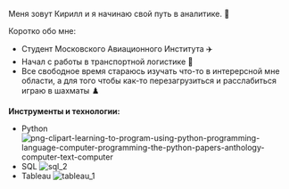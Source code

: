 Меня зовут Кирилл и я начинаю свой путь в аналитике. :information_desk_person:

Коротко обо мне:
- Студент Московского Авиационного Института :airplane:
- Начал с работы в транспортной логистике :truck:
- Все свободное время стараюсь изучать что-то в интерерсной мне области, а для того чтобы как-то перезагрузиться и расслабиться играю в шахматы :chess_pawn:

**Инструменты и технологии:**
- Python ![png-clipart-learning-to-program-using-python-programming-language-computer-programming-the-python-papers-anthology-computer-text-computer](https://github.com/Bishopxzol/Bishopxzol/assets/129089524/d03d15d2-30e9-403d-b192-e81bf0756e65)
- SQL ![sql_2](https://github.com/Bishopxzol/Bishopxzol/assets/129089524/906a923f-5662-44df-a95b-3c76dc146999)
- Tableau  ![tableau_1](https://github.com/Bishopxzol/Bishopxzol/assets/129089524/dfc2def0-9bb4-475d-b221-adc3161c9878)
